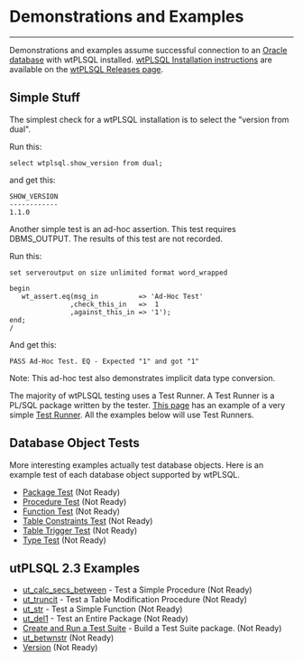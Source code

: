 # Demonstrations and Examples
---
Demonstrations and examples assume successful connection to an [Oracle database](http://www.oracle.com/technetwork/database/database-technologies/express-edition/overview/index.html) with wtPLSQL installed. [wtPLSQL Installation instructions](https://github.com/DDieterich/wtPLSQL/releases) are available on the [wtPLSQL Releases page](https://github.com/DDieterich/wtPLSQL/releases).

## Simple Stuff

The simplest check for a wtPLSQL installation is to select the "version from dual".

Run this:
```
select wtplsql.show_version from dual;
```
and get this:
```
SHOW_VERSION
------------
1.1.0
```

Another simple test is an ad-hoc assertion. This test requires DBMS_OUTPUT. The results of this test are not recorded.

Run this:
```
set serveroutput on size unlimited format word_wrapped

begin
   wt_assert.eq(msg_in          => 'Ad-Hoc Test'
               ,check_this_in   =>  1
               ,against_this_in => '1');
end;
/
```
And get this:
```
PASS Ad-Hoc Test. EQ - Expected "1" and got "1"
```

Note: This ad-hoc test also demonstrates implicit data type conversion.

The majority of wtPLSQL testing uses a Test Runner. A Test Runner is a PL/SQL package written by the tester. [This page](Test-Runner.md) has an example of a very simple [Test Runner](Test-Runner.md). All the examples below will use Test Runners.

## Database Object Tests
More interesting examples actually test database objects. Here is an example test of each database object supported by wtPLSQL.
* [Package Test](Package-Test.md) (Not Ready)
* [Procedure Test](Procedure-Test.md) (Not Ready)
* [Function Test](Function-Test.md) (Not Ready)
* [Table Constraints Test](Table-Constraints-Test.md) (Not Ready)
* [Table Trigger Test](Table-Trigger-Test.md) (Not Ready)
* [Type Test](Type-Test.md) (Not Ready)

## utPLSQL 2.3 Examples
* [ut_calc_secs_between](ut_calc_secs_between.md) - Test a Simple Procedure (Not Ready)
* [ut_truncit](ut_truncit.md) - Test a Table Modification Procedure (Not Ready)
* [ut_str](ut_str.md) - Test a Simple Function (Not Ready)
* [ut_del1](ut_del1.md) - Test an Entire Package (Not Ready)
* [Create and Run a Test Suite](Test-Suite.md) - Build a Test Suite package. (Not Ready)
* [ut_betwnstr](ut_betwnstr.md) (Not Ready)
* [Version](Version.md) (Not Ready)
